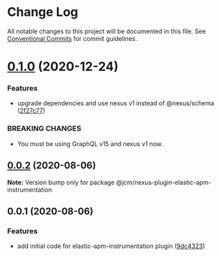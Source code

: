# Change Log

All notable changes to this project will be documented in this file.
See [Conventional Commits](https://conventionalcommits.org) for commit guidelines.

# [0.1.0](https://github.com/JCMais/nexus-plugins/compare/@jcm/nexus-plugin-elastic-apm-instrumentation@0.0.2...@jcm/nexus-plugin-elastic-apm-instrumentation@0.1.0) (2020-12-24)

### Features

- upgrade dependencies and use nexus v1 instead of @nexus/schema ([2f27c77](https://github.com/JCMais/nexus-plugins/commit/2f27c77435060a89e89420ee7a35d9d6b67c2d15))

### BREAKING CHANGES

- You must be using GraphQL v15 and nexus v1 now.

## [0.0.2](https://github.com/JCMais/nexus-plugins/compare/@jcm/nexus-plugin-elastic-apm-instrumentation@0.0.1...@jcm/nexus-plugin-elastic-apm-instrumentation@0.0.2) (2020-08-06)

**Note:** Version bump only for package @jcm/nexus-plugin-elastic-apm-instrumentation

## 0.0.1 (2020-08-06)

### Features

- add initial code for elastic-apm-instrumentation plugin ([9dc4323](https://github.com/JCMais/nexus-plugins/commit/9dc4323fcf509bcfe5003131747558f3f26cb5d1))
